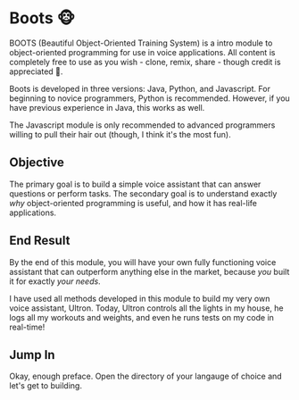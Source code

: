 # Boots 🐵

BOOTS (Beautiful Object-Oriented Training System) is a intro module to object-oriented programming for use in voice applications. All content is completely free to use as you wish - clone, remix, share - though credit is appreciated 🍻.

Boots is developed in three versions: Java, Python, and Javascript. For beginning to novice programmers, Python is recommended. However, if you have previous experience in Java, this works as well.

The Javascript module is only recommended to advanced programmers willing to pull their hair out (though, I think it's the most fun).

## Objective

The primary goal is to build a simple voice assistant that can answer questions or perform tasks. The secondary goal is to understand exactly *why* object-oriented programming is useful, and how it has real-life applications.

## End Result

By the end of this module, you will have your own fully functioning voice assistant that can outperform anything else in the market, because *you* built it for exactly *your needs*.

I have used all methods developed in this module to build my very own voice assistant, Ultron. Today, Ultron controls all the lights in my house, he logs all my workouts and weights, and even he runs tests on my code in real-time!

## Jump In

Okay, enough preface. Open the directory of your langauge of choice and let's get to building.